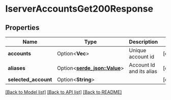 # IserverAccountsGet200Response

## Properties

Name | Type | Description | Notes
------------ | ------------- | ------------- | -------------
**accounts** | Option<**Vec<String>**> | Unique account id | [optional]
**aliases** | Option<[**serde_json::Value**](.md)> | Account Id and its alias | [optional]
**selected_account** | Option<**String**> |  | [optional]

[[Back to Model list]](../README.md#documentation-for-models) [[Back to API list]](../README.md#documentation-for-api-endpoints) [[Back to README]](../README.md)


